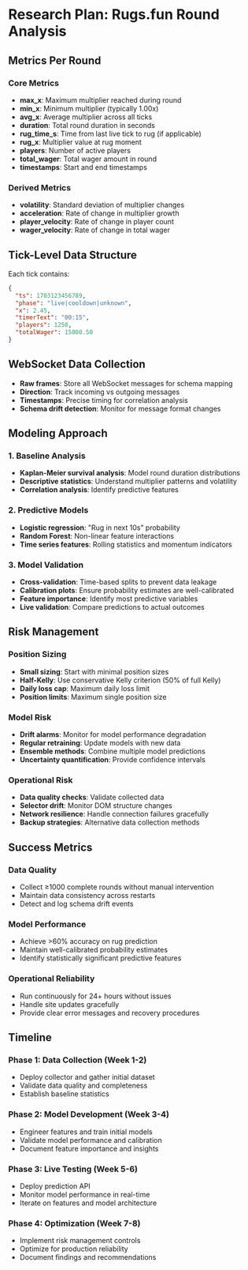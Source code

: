 # Research Plan: Rugs.fun Round Analysis

## Metrics Per Round

### Core Metrics
- **max_x**: Maximum multiplier reached during round
- **min_x**: Minimum multiplier (typically 1.00x)
- **avg_x**: Average multiplier across all ticks
- **duration**: Total round duration in seconds
- **rug_time_s**: Time from last live tick to rug (if applicable)
- **rug_x**: Multiplier value at rug moment
- **players**: Number of active players
- **total_wager**: Total wager amount in round
- **timestamps**: Start and end timestamps

### Derived Metrics
- **volatility**: Standard deviation of multiplier changes
- **acceleration**: Rate of change in multiplier growth
- **player_velocity**: Rate of change in player count
- **wager_velocity**: Rate of change in total wager

## Tick-Level Data Structure

Each tick contains:
```json
{
  "ts": 1703123456789,
  "phase": "live|cooldown|unknown",
  "x": 2.45,
  "timerText": "00:15",
  "players": 1250,
  "totalWager": 15000.50
}
```

## WebSocket Data Collection

- **Raw frames**: Store all WebSocket messages for schema mapping
- **Direction**: Track incoming vs outgoing messages
- **Timestamps**: Precise timing for correlation analysis
- **Schema drift detection**: Monitor for message format changes

## Modeling Approach

### 1. Baseline Analysis
- **Kaplan-Meier survival analysis**: Model round duration distributions
- **Descriptive statistics**: Understand multiplier patterns and volatility
- **Correlation analysis**: Identify predictive features

### 2. Predictive Models
- **Logistic regression**: "Rug in next 10s" probability
- **Random Forest**: Non-linear feature interactions
- **Time series features**: Rolling statistics and momentum indicators

### 3. Model Validation
- **Cross-validation**: Time-based splits to prevent data leakage
- **Calibration plots**: Ensure probability estimates are well-calibrated
- **Feature importance**: Identify most predictive variables
- **Live validation**: Compare predictions to actual outcomes

## Risk Management

### Position Sizing
- **Small sizing**: Start with minimal position sizes
- **Half-Kelly**: Use conservative Kelly criterion (50% of full Kelly)
- **Daily loss cap**: Maximum daily loss limit
- **Position limits**: Maximum single position size

### Model Risk
- **Drift alarms**: Monitor for model performance degradation
- **Regular retraining**: Update models with new data
- **Ensemble methods**: Combine multiple model predictions
- **Uncertainty quantification**: Provide confidence intervals

### Operational Risk
- **Data quality checks**: Validate collected data
- **Selector drift**: Monitor DOM structure changes
- **Network resilience**: Handle connection failures gracefully
- **Backup strategies**: Alternative data collection methods

## Success Metrics

### Data Quality
- Collect ≥1000 complete rounds without manual intervention
- Maintain data consistency across restarts
- Detect and log schema drift events

### Model Performance
- Achieve >60% accuracy on rug prediction
- Maintain well-calibrated probability estimates
- Identify statistically significant predictive features

### Operational Reliability
- Run continuously for 24+ hours without issues
- Handle site updates gracefully
- Provide clear error messages and recovery procedures

## Timeline

### Phase 1: Data Collection (Week 1-2)
- Deploy collector and gather initial dataset
- Validate data quality and completeness
- Establish baseline statistics

### Phase 2: Model Development (Week 3-4)
- Engineer features and train initial models
- Validate model performance and calibration
- Document feature importance and insights

### Phase 3: Live Testing (Week 5-6)
- Deploy prediction API
- Monitor model performance in real-time
- Iterate on features and model architecture

### Phase 4: Optimization (Week 7-8)
- Implement risk management controls
- Optimize for production reliability
- Document findings and recommendations
